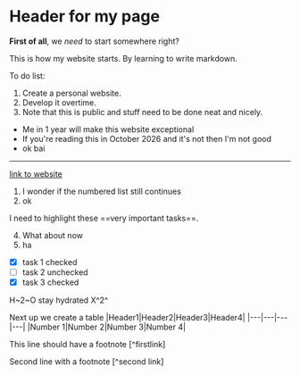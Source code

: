 # Header for my page

**First of all**, we *need* to start somewhere right?

This is how my website starts. By learning to write markdown.

To do list:
1. Create a personal website.
2. Develop it overtime.
3. Note that this is public and stuff need to be done neat and nicely.

- Me in 1 year will make this website exceptional
- If you're reading this in October 2026 and it's not then I'm not good
- ok bai

---

[link to website](https://ducanup01.github.io/)

1. I wonder if the numbered list still continues
2. ok

I need to highlight these ==very important tasks==.

4. What about now
5. ha

- [x] task 1 checked
- [ ] task 2 unchecked
- [x] task 3 checked

H~2~O stay hydrated X^2^

Next up we create a table
|Header1|Header2|Header3|Header4|
|---|---|---|---|
|Number 1|Number 2|Number 3|Number 4|

This line should have a footnote [^firstlink]

Second line with a footnote [^second link]

